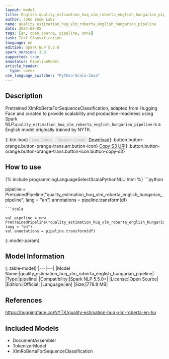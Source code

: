 ```yaml
---
layout: model
title: English quality_estimation_huq_xlm_roberta_english_hungarian_pipeline pipeline XlmRoBertaForSequenceClassification from NYTK
author: John Snow Labs
name: quality_estimation_huq_xlm_roberta_english_hungarian_pipeline
date: 2024-09-05
tags: [en, open_source, pipeline, onnx]
task: Text Classification
language: en
edition: Spark NLP 5.5.0
spark_version: 3.0
supported: true
annotator: PipelineModel
article_header:
  type: cover
use_language_switcher: "Python-Scala-Java"
---
```


## Description

Pretrained XlmRoBertaForSequenceClassification, adapted from Hugging Face and curated to provide scalability and production-readiness using Spark NLP.`quality_estimation_huq_xlm_roberta_english_hungarian_pipeline` is a English model originally trained by NYTK.

{:.btn-box}
<button class="button button-orange" disabled>Live Demo</button>
<button class="button button-orange" disabled>Open in Colab</button>
[Download](https://s3.amazonaws.com/auxdata.johnsnowlabs.com/public/models/quality_estimation_huq_xlm_roberta_english_hungarian_pipeline_en_5.5.0_3.0_1725529625129.zip){:.button.button-orange.button-orange-trans.arr.button-icon}
[Copy S3 URI](s3://auxdata.johnsnowlabs.com/public/models/quality_estimation_huq_xlm_roberta_english_hungarian_pipeline_en_5.5.0_3.0_1725529625129.zip){:.button.button-orange.button-orange-trans.button-icon.button-copy-s3}

## How to use



<div class="tabs-box" markdown="1">
{% include programmingLanguageSelectScalaPythonNLU.html %}
```python

pipeline = PretrainedPipeline("quality_estimation_huq_xlm_roberta_english_hungarian_pipeline", lang = "en")
annotations =  pipeline.transform(df)   

```
```scala

val pipeline = new PretrainedPipeline("quality_estimation_huq_xlm_roberta_english_hungarian_pipeline", lang = "en")
val annotations = pipeline.transform(df)

```
</div>

{:.model-param}
## Model Information

{:.table-model}
|---|---|
|Model Name:|quality_estimation_huq_xlm_roberta_english_hungarian_pipeline|
|Type:|pipeline|
|Compatibility:|Spark NLP 5.5.0+|
|License:|Open Source|
|Edition:|Official|
|Language:|en|
|Size:|778.8 MB|

## References

https://huggingface.co/NYTK/quality-estimation-huq-xlm-roberta-en-hu

## Included Models

- DocumentAssembler
- TokenizerModel
- XlmRoBertaForSequenceClassification